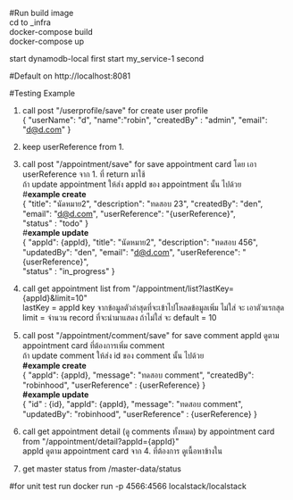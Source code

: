 #Run build image <br />
cd to _infra <br />
docker-compose build <br />
docker-compose up <br />

start dynamodb-local first
start my_service-1 second

#Default on http://localhost:8081

#Testing Example
1. call post "/userprofile/save" for create user profile <br />
{
    "userName": "d",
    "name":"robin",
    "createdBy" : "admin",
    "email": "d@d.com"
}

2. keep userReference from 1. <br />

3. call post "/appointment/save" for save appointment card โดย เอา userReference จาก 1. ที่ return มาใช้ <br />
 ถ้า update appointment ให้ส่ง appId ของ appointment นั้น ไปด้วย <br />
#<b>example create</b> <br />
{
    "title": "นัดหมาย2",
    "description": "ทดสอบ 23",
    "createdBy": "den",
    "email": "d@d.com",
    "userReference": "{userReference}",  
    "status" : "todo"
}<br />
#<b>example update</b> <br />
{
    "appId": {appId},
    "title": "นัดหมาย2",
    "description": "ทดสอบ 456",
    "updatedBy": "den",
    "email": "d@d.com",
    "userReference": "{userReference}",  
    "status" : "in_progress"
}

4. call get appointment list from "/appointment/list?lastKey={appId}&limit=10" <br />
    lastKey = appId key จากข้อมูลตัวล่าสุดที่จะเข้าไปโหลดข้อมูลเพิ่ม ไม่ใส่ จะ เอาตัวแรกสุด <br />
    limit = จำนวน record ที่จะนำมาแสดง ถ้าไม่ใส่ จะ default = 10 <br />

5. call post "/appointment/comment/save" for save comment appId ดูตาม appointment card ที่ต้องการเพิ่ม comment <br />
ถ้า update comment ให้ส่ง id ของ comment นั้น ไปด้วย <br />
<b>#example create</b> <br />
{
    "appId": {appId},
    "message": "ทดสอบ comment",
    "createdBy": "robinhood",
    "userReference" : {userReference}
}<br />
<b>#example update</b> <br />
{
    "id" : {id},
    "appId": {appId},
    "message": "ทดสอบ comment",
    "updatedBy": "robinhood",
    "userReference" : {userReference}
}

6. call get appointment detail (ดู comments ทั้งหมด) by appointment card from "/appointment/detail?appId={appId}" <br />
 appId ดูตาม appointment card จาก 4. ที่ต้องการ ดูเนื้อหาข้างใน 

7. get master status from /master-data/status

#for unit test
run docker run -p 4566:4566 localstack/localstack
